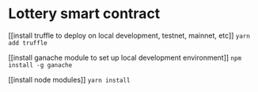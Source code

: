 
# Lottery smart contract
[[install truffle to deploy on local development, testnet, mainnet, etc]]
`yarn add truffle`

[[install ganache module to set up local development environment]]
`npm install -g ganache`

[[install node modules]]
`yarn install`